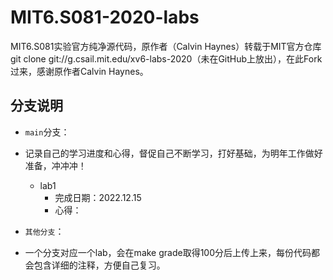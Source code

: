 # MIT6.S081-2020-labs
MIT6.S081实验官方纯净源代码，原作者（Calvin Haynes）转载于MIT官方仓库git clone git://g.csail.mit.edu/xv6-labs-2020（未在GitHub上放出），在此Fork过来，感谢原作者Calvin Haynes。

## 分支说明

- `main`分支：
- 记录自己的学习进度和心得，督促自己不断学习，打好基础，为明年工作做好准备，冲冲冲！
  - lab1
    - 完成日期：2022.12.15
    - 心得：

- `其他分支`：
- 一个分支对应一个lab，会在make grade取得100分后上传上来，每份代码都会包含详细的注释，方便自己复习。

